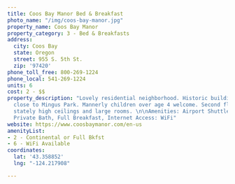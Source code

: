 ```yaml
---
title: Coos Bay Manor Bed & Breakfast
photo_name: "/img/coos-bay-manor.jpg"
property_name: Coos Bay Manor
property_category: 3 - Bed & Breakfasts
address:
  city: Coos Bay
  state: Oregon
  street: 955 S. 5th St.
  zip: '97420'
phone_toll_free: 800-269-1224
phone_local: 541-269-1224
units: 6
cost: 2 - $$
property_description: "Lovely residential neighborhood. Historic building and area,
  close to Mingus Park. Mannerly children over age 4 welcome. Second floor balcony,
  stately high ceilings and large rooms. \n\nAmenities: Airport Shuttle, Fireplace,
  Private Bath, Full Breakfast, Internet Access: WiFi"
website: https://www.coosbaymanor.com/en-us
amenityList:
- 2 - Continental or Full Bkfst
- 6 - WiFi Available
coordinates:
  lat: '43.358852'
  lng: "-124.217908"

---
```

